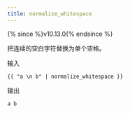 ```yaml
---
title: normalize_whitespace
---
```


{% since %}v10.13.0{% endsince %}

把连续的空白字符替换为单个空格。

输入
```liquid
{{ "a \n b" | normalize_whitespace }}
```

输出
```html
a b
```
